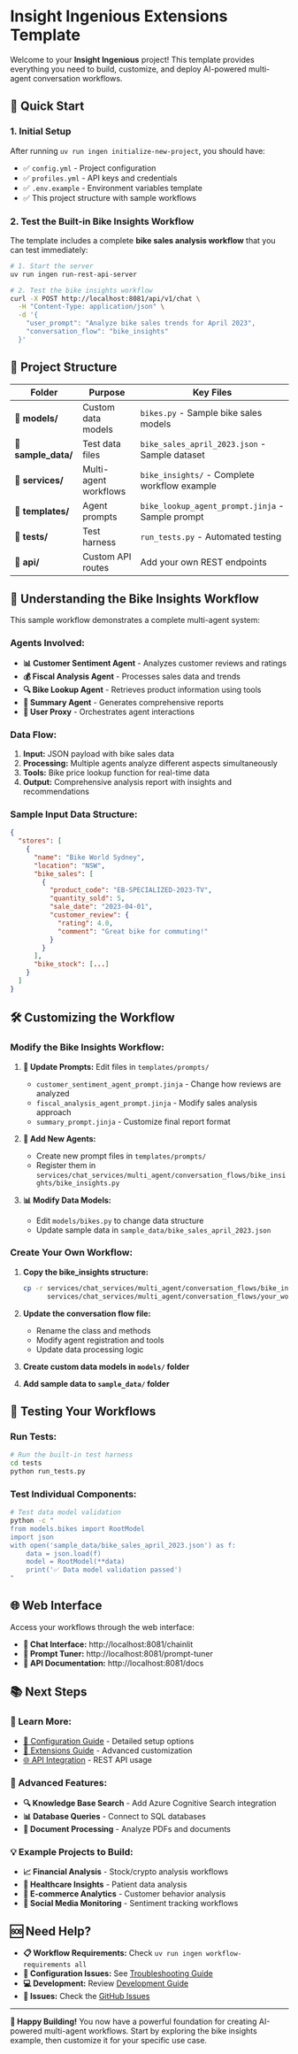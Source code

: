 # Insight Ingenious Extensions Template

Welcome to your **Insight Ingenious** project! This template provides everything you need to build, customize, and deploy AI-powered multi-agent conversation workflows.

## 🚀 **Quick Start**

### **1. Initial Setup**
After running `uv run ingen initialize-new-project`, you should have:
- ✅ `config.yml` - Project configuration
- ✅ `profiles.yml` - API keys and credentials
- ✅ `.env.example` - Environment variables template
- ✅ This project structure with sample workflows

### **2. Test the Built-in Bike Insights Workflow**

The template includes a complete **bike sales analysis workflow** that you can test immediately:

```bash
# 1. Start the server
uv run ingen run-rest-api-server

# 2. Test the bike insights workflow
curl -X POST http://localhost:8081/api/v1/chat \
  -H "Content-Type: application/json" \
  -d '{
    "user_prompt": "Analyze bike sales trends for April 2023",
    "conversation_flow": "bike_insights"
  }'
```

## 📁 **Project Structure**

| Folder | Purpose | Key Files |
|--------|---------|-----------|
| **📁 models/** | Custom data models | `bikes.py` - Sample bike sales models |
| **📁 sample_data/** | Test data files | `bike_sales_april_2023.json` - Sample dataset |
| **📁 services/** | Multi-agent workflows | `bike_insights/` - Complete workflow example |
| **📁 templates/** | Agent prompts | `bike_lookup_agent_prompt.jinja` - Sample prompt |
| **📁 tests/** | Test harness | `run_tests.py` - Automated testing |
| **📁 api/** | Custom API routes | Add your own REST endpoints |

## 🧠 **Understanding the Bike Insights Workflow**

This sample workflow demonstrates a complete multi-agent system:

### **Agents Involved:**
- **📊 Customer Sentiment Agent** - Analyzes customer reviews and ratings
- **💰 Fiscal Analysis Agent** - Processes sales data and trends
- **🔍 Bike Lookup Agent** - Retrieves product information using tools
- **📝 Summary Agent** - Generates comprehensive reports
- **🤖 User Proxy** - Orchestrates agent interactions

### **Data Flow:**
1. **Input:** JSON payload with bike sales data
2. **Processing:** Multiple agents analyze different aspects simultaneously
3. **Tools:** Bike price lookup function for real-time data
4. **Output:** Comprehensive analysis report with insights and recommendations

### **Sample Input Data Structure:**
```json
{
  "stores": [
    {
      "name": "Bike World Sydney",
      "location": "NSW",
      "bike_sales": [
        {
          "product_code": "EB-SPECIALIZED-2023-TV",
          "quantity_sold": 5,
          "sale_date": "2023-04-01",
          "customer_review": {
            "rating": 4.0,
            "comment": "Great bike for commuting!"
          }
        }
      ],
      "bike_stock": [...]
    }
  ]
}
```

## 🛠️ **Customizing the Workflow**

### **Modify the Bike Insights Workflow:**

1. **📝 Update Prompts:** Edit files in `templates/prompts/`
   - `customer_sentiment_agent_prompt.jinja` - Change how reviews are analyzed
   - `fiscal_analysis_agent_prompt.jinja` - Modify sales analysis approach
   - `summary_prompt.jinja` - Customize final report format

2. **🔧 Add New Agents:**
   - Create new prompt files in `templates/prompts/`
   - Register them in `services/chat_services/multi_agent/conversation_flows/bike_insights/bike_insights.py`

3. **📊 Modify Data Models:**
   - Edit `models/bikes.py` to change data structure
   - Update sample data in `sample_data/bike_sales_april_2023.json`

### **Create Your Own Workflow:**

1. **Copy the bike_insights structure:**
   ```bash
   cp -r services/chat_services/multi_agent/conversation_flows/bike_insights \
         services/chat_services/multi_agent/conversation_flows/your_workflow
   ```

2. **Update the conversation flow file:**
   - Rename the class and methods
   - Modify agent registration and tools
   - Update data processing logic

3. **Create custom data models in `models/` folder**

4. **Add sample data to `sample_data/` folder**

## 🧪 **Testing Your Workflows**

### **Run Tests:**
```bash
# Run the built-in test harness
cd tests
python run_tests.py
```

### **Test Individual Components:**
```bash
# Test data model validation
python -c "
from models.bikes import RootModel
import json
with open('sample_data/bike_sales_april_2023.json') as f:
    data = json.load(f)
    model = RootModel(**data)
    print('✅ Data model validation passed')
"
```

## 🌐 **Web Interface**

Access your workflows through the web interface:

- **💬 Chat Interface:** http://localhost:8081/chainlit
- **🔧 Prompt Tuner:** http://localhost:8081/prompt-tuner
- **📖 API Documentation:** http://localhost:8081/docs

## 📚 **Next Steps**

### **🎯 Learn More:**
- [📖 Configuration Guide](../docs/configuration/README.md) - Detailed setup options
- [🔌 Extensions Guide](../docs/extensions/README.md) - Advanced customization
- [🌐 API Integration](../docs/guides/api-integration.md) - REST API usage

### **🚀 Advanced Features:**
- **🔍 Knowledge Base Search** - Add Azure Cognitive Search integration
- **📊 Database Queries** - Connect to SQL databases
- **📄 Document Processing** - Analyze PDFs and documents

### **💡 Example Projects to Build:**
- **📈 Financial Analysis** - Stock/crypto analysis workflows
- **🏥 Healthcare Insights** - Patient data analysis
- **🛒 E-commerce Analytics** - Customer behavior analysis
- **📱 Social Media Monitoring** - Sentiment tracking workflows

## 🆘 **Need Help?**

- **📋 Workflow Requirements:** Check `uv run ingen workflow-requirements all`
- **🔧 Configuration Issues:** See [Troubleshooting Guide](../docs/getting-started/troubleshooting.md)
- **💻 Development:** Review [Development Guide](../docs/development/README.md)
- **🐛 Issues:** Check the [GitHub Issues](https://github.com/Insight-Services-APAC/Insight_Ingenious/issues)

---

**🎉 Happy Building!** You now have a powerful foundation for creating AI-powered multi-agent workflows. Start by exploring the bike insights example, then customize it for your specific use case.
